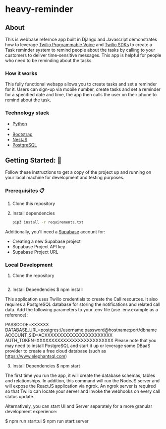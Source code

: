 # heavy-reminder

## About
This is webbase refernce app built in Django and Javascript demonstrates how to leverage [Twilio Programmable Voice](https://www.twilio.com/voice) and [Twilio SDKs](https://www.twilio.com/docs/libraries) to create a Task reminder system to remind people about the tasks by calling to your customers to deliver time-sensitive messages. This app is helpful for people who need to be reminding about the tasks.

### How it works
This fully functional webapp allows you to create tasks and set a reminder for it. Users can sign-up via mobile number, create tasks and set a reminder for a specified date and time, the app then calls the user on their phone to remind about the task. 

### Technology stack

- [Python](https://www.python.org/)
- [](https://www.typescriptlang.org/)
- [Bootstrap](https://getbootstrap.com/docs/5.3/getting-started/introduction/)
- [NestJS](https://nestjs.com/)
- [PostgreSQL](https://www.postgresql.org/)


## Getting Started: 🚀

Follow these instructions to get a copy of the project up and running on your local machine for development and testing purposes.

### Prerequisites 📋

1. Clone this repository
2. Install dependencies
   
   ```bash
   pip3 install -r requirements.txt
   ```

Additionally, you'll need a [Supabase](https://supabase.com/) account for:

- Creating a new Supabase project
- Supabase Project API key
- Supabase Project URL

### Local Development
1. Clone the repository
   ```bash
   
   ```

2. Install Dependencies
$ npm install

This application uses Twilio credentials to create the Call resources. It also requires a PostgreSQL database for storing the notifications and related call data. Add the following parameters to your .env file (use .env.example as a reference):

PASSCODE=XXXXXX
DATABASE_URL=postgres://username:password@hostname:port/dbname
ACCOUNT_SID=ACXXXXXXXXXXXXXXXXXXXXXXX
AUTH_TOKEN=XXXXXXXXXXXXXXXXXXXXXXXXXX
Please note that you may need to install PostgreSQL and start it up or leverage some DBaaS provider to create a free cloud database (such as https://www.elephantsql.com)

3. Install Dependencies
$ npm start

The first time you run the app, it will create the database schemas, tables and relationships. In addition, this command will run the NodeJS server and will expose the ReactJS application via ngrok. An ngrok server is required so that Twilio can locate your server and invoke the webhooks on every call status update.

Alternatively, you can start UI and Server separately for a more granular development experience:

$ npm run start:ui $ npm run start:server
